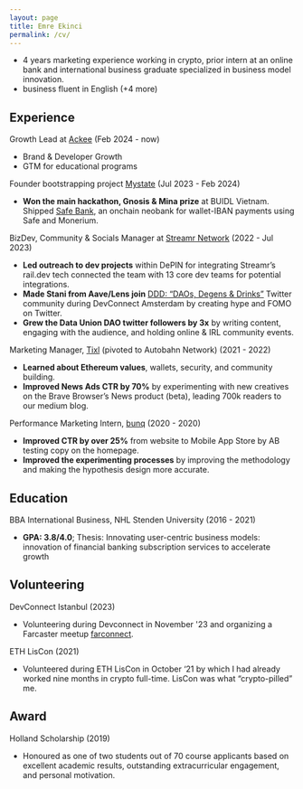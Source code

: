 ```yaml
---
layout: page
title: Emre Ekinci
permalink: /cv/
---
```


- 4 years marketing experience working in crypto, prior intern at an online bank and international business graduate specialized in business model innovation.
- business fluent in English (+4 more)

## Experience
Growth Lead at [Ackee](https://ackee.xyz/) (Feb 2024 - now)
- Brand & Developer Growth
- GTM for educational programs

Founder bootstrapping project [Mystate](https://mystate.in/portugal) (Jul 2023 - Feb 2024)
- **Won the main hackathon, Gnosis & Mina prize** at BUIDL Vietnam. Shipped [Safe Bank](https://devfolio.co/projects/banking-protocol-d4ab), an onchain neobank for wallet-IBAN payments using Safe and Monerium.

BizDev, Community & Socials Manager at [Streamr Network](https://streamr.network/) (2022 - Jul 2023)
- **Led outreach to dev projects** within DePIN for integrating Streamr’s rail.dev tech connected the team with 13 core dev teams for potential integrations.
- **Made Stani from Aave/Lens join**  [DDD: “DAOs, Degens & Drinks”](https://twitter.com/i/communities/1496995687111831555) Twitter community during DevConnect Amsterdam by creating hype and FOMO on Twitter.
- **Grew the Data Union DAO twitter followers by 3x** by writing content, engaging with the audience, and holding online & IRL community events.

Marketing Manager, [Tixl](https://web.archive.org/web/20210205101554/https://tixl.org/) (pivoted to Autobahn Network) (2021 - 2022)
- **Learned about Ethereum values**, wallets, security, and community building.
- **Improved News Ads CTR by 70%** by experimenting with new creatives on the Brave Browser’s News product (beta), leading 700k readers to our medium blog.

Performance Marketing Intern, [bunq](https://www.bunq.com/) (2020 - 2020)
- **Improved CTR by over 25%** from website to Mobile App Store by AB testing copy on the homepage.
- **Improved the experimenting processes** by improving the methodology and making the hypothesis design more accurate.

## Education
BBA International Business, NHL Stenden University (2016 - 2021)
- **GPA: 3.8/4.0**; Thesis: Innovating user-centric business models: innovation of financial banking subscription services to accelerate growth

## Volunteering
DevConnect Istanbul (2023)
- Volunteering during Devconnect in November '23 and organizing a Farcaster meetup [farconnect](https://farconnect.xyz/).

ETH LisCon (2021)
- Volunteered during ETH LisCon in October ‘21 by which I had already worked nine months in crypto full-time. LisCon was what “crypto-pilled” me.

## Award
Holland Scholarship (2019)
- Honoured as one of two students out of 70 course applicants based on excellent academic results, outstanding extracurricular engagement, and personal motivation.
